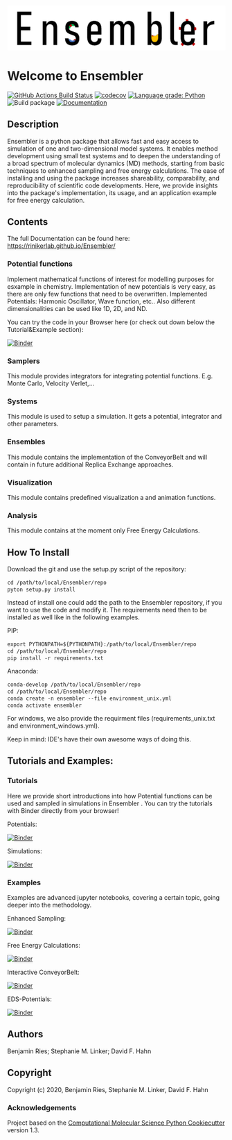 
![Here a logo should be!](EnsemblerLogo_with_whiteBackround.png)


Welcome to Ensembler
==============================

[//]: # (Badges)
[![GitHub Actions Build Status](https://github.com/rinikerlab/ensembler/workflows/CI/badge.svg)](https://github.com/rinikerlab/ensembler/actions?query=branch%3Amaster+workflow%3ACI)
[![codecov](https://codecov.io/gh/rinikerlab/Ensembler/branch/master/graph/badge.svg)](https://codecov.io/gh/rinikerlab/Ensembler/branch/master)
[![Language grade: Python](https://img.shields.io/lgtm/grade/python/g/rinikerlab/Ensembler.svg?logo=lgtm&logoWidth=18)](https://lgtm.com/projects/g/rinikerlab/Ensembler/context:python)
![Build package](https://github.com/rinikerlab/Ensembler/workflows/Python%20package/badge.svg)
[![Documentation](https://img.shields.io/badge/Documentation-here-white.svg)](https://rinikerlab.github.io/Ensembler/index.html)

## Description
Ensembler is a python package that allows fast and easy access to simulation of one and two-dimensional model systems.
It enables method development using small test systems and to deepen the understanding of a broad spectrum of molecular dynamics (MD) methods, starting from basic techniques to enhanced sampling and free energy calculations.
The ease of installing and using the package increases shareability, comparability, and reproducibility of scientific code developments.
Here, we provide insights into the package's implementation, its usage, and an application example for free energy calculation.

## Contents
The full Documentation can be found here:  https://rinikerlab.github.io/Ensembler/
### Potential functions

  Implement mathematical functions of interest for modelling purposes for esxample in chemistry.
  Implementation of new potentials is very easy, as there are only few functions that need to be overwritten.
  Implemented Potentials: Harmonic Oscillator, Wave function, etc.. 
  Also different dimensionalities can be used like 1D, 2D, and ND.

   You can try the code in your Browser here (or check out down below the Tutorial&Example section): 
   
  [![Binder](https://mybinder.org/badge_logo.svg)](https://mybinder.org/v2/gh/rinikerlab/Ensembler/master?filepath=example%2FTutorial_Potentials.ipynb)

### Samplers

   This module provides integrators for integrating potential functions. E.g. Monte Carlo, Velocity Verlet,...
   
### Systems

   This module is used to setup a simulation. It gets a potential, integrator and other parameters.

### Ensembles

   This module contains the implementation of the ConveyorBelt and will contain in future additional Replica Exchange approaches.

### Visualization

   This module contains predefined visualization a and animation functions.

### Analysis

   This module contains at the moment only Free Energy Calculations.

## How To Install
Download the git and use the setup.py script of the repository:

    cd /path/to/local/Ensembler/repo
    pyton setup.py install

Instead of install one could add the path to the Ensembler repository, if you want to use the code and modify it. 
The requirements need then to be installed as well like in the following examples.
  
   PIP:
    
    export PYTHONPATH=${PYTHONPATH}:/path/to/local/Ensembler/repo
    cd /path/to/local/Ensembler/repo
    pip install -r requirements.txt
    
   Anaconda:
   
    conda-develop /path/to/local/Ensembler/repo
    cd /path/to/local/Ensembler/repo
    conda create -n ensembler --file environment_unix.yml
    conda activate ensembler

For windows, we also provide the requirment files (requirements_unix.txt and environment_windows.yml).

Keep in mind: IDE's have their own awesome ways of doing this.

## Tutorials and Examples:

### Tutorials
Here we provide short introductions into how Potential functions can be used and sampled in simulations in Ensembler .
You can try the tutorials with Binder directly from your browser!

Potentials: 

[![Binder](https://mybinder.org/badge_logo.svg)](https://mybinder.org/v2/gh/rinikerlab/Ensembler/master?filepath=examples%2FTutorial_Potentials.ipynb)

Simulations: 

[![Binder](https://mybinder.org/badge_logo.svg)](https://mybinder.org/v2/gh/rinikerlab/Ensembler/master?filepath=examples%2FTutorial_Simulations.ipynb)

### Examples
Examples are advanced jupyter notebooks, covering a certain topic, going deeper into the methodology.

Enhanced Sampling: 

[![Binder](https://mybinder.org/badge_logo.svg)](https://mybinder.org/v2/gh/rinikerlab/Ensembler/master?filepath=examples%2FExample_EnhancedSampling.ipynb)

Free Energy Calculations: 

[![Binder](https://mybinder.org/badge_logo.svg)](https://mybinder.org/v2/gh/rinikerlab/Ensembler/master?filepath=examples%2FExample_FreeEnergyCalculationSimulation.ipynb)

Interactive ConveyorBelt: 

[![Binder](https://mybinder.org/badge_logo.svg)](https://mybinder.org/v2/gh/rinikerlab/Ensembler/master?filepath=examples%2FExample_ConveyorBelt.ipynb)

EDS-Potentials: 

[![Binder](https://mybinder.org/badge_logo.svg)](https://mybinder.org/v2/gh/rinikerlab/Ensembler/master?filepath=examples%2FExample_EDS.ipynb)


## Authors

Benjamin Ries;
Stephanie M. Linker;
David F. Hahn

## Copyright

Copyright (c) 2020, Benjamin Ries, Stephanie M. Linker, David F. Hahn


### Acknowledgements
 
Project based on the 
[Computational Molecular Science Python Cookiecutter](https://github.com/molssi/cookiecutter-cms) version 1.3.
